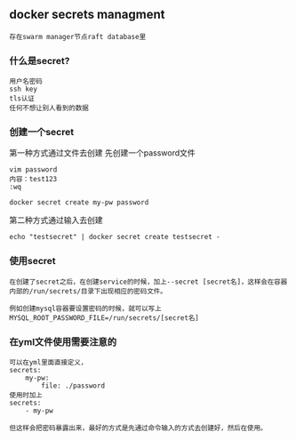 ## docker secrets managment

```
存在swarm manager节点raft database里
```

### 什么是secret?
```
用户名密码
ssh key
tls认证
任何不想让别人看到的数据
```

### 创建一个secret

第一种方式通过文件去创建
先创建一个password文件
```
vim password 
内容：test123
:wq

docker secret create my-pw password
```

第二种方式通过输入去创建
```
echo "testsecret" | docker secret create testsecret -
```

### 使用secret
```
在创建了secret之后，在创建service的时候，加上--secret [secret名]，这样会在容器内部的/run/secrets/目录下出现相应的密码文件。

例如创建mysql容器要设置密码的时候，就可以写上MYSQL_ROOT_PASSWORD_FILE=/run/secrets/[secret名]
```

### 在yml文件使用需要注意的
```
可以在yml里面直接定义，
secrets:
    my-pw:
        file: ./password
使用时加上
secrets:
    - my-pw

但这样会把密码暴露出来，最好的方式是先通过命令输入的方式去创建好，然后在使用。
```